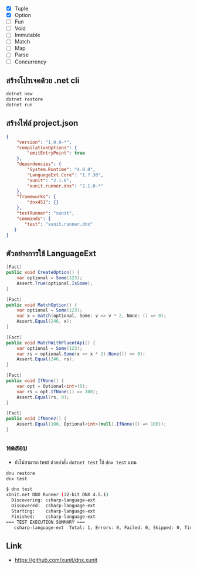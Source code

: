 - [x] Tuple
- [x] Option
- [ ] Fun
- [ ] Void
- [ ] Immutable
- [ ] Match
- [ ] Map
- [ ] Parse
- [ ] Concurrency

## สร้างโปรเจคด้วย .net cli

```bash
dotnet new
dotnet restore
dotnet run
```

## สร้างไฟล์ project.json

```json
{
    "version": "1.0.0-*",
    "compilationOptions": {
        "emitEntryPoint": true
    },
    "dependencies": {
        "System.Runtime": "4.0.0",
        "LanguageExt.Core": "1.7.38",
        "xunit": "2.1.0",
        "xunit.runner.dnx": "2.1.0-*"
    },
    "frameworks": {
        "dnx451": {}
    },
    "testRunner": "xunit",
    "commands": {
       "test": "xunit.runner.dnx"
   }
}
```

## ตัวอย่างการใช้ LanguageExt

```csharp
[Fact]
public void CreateOption() {
    var optional = Some(123);
    Assert.True(optional.IsSome);
}

[Fact]
public void MatchOption() {
    var optional = Some(123);
    var x = match(optional, Some: v => v * 2, None: () => 0);
    Assert.Equal(246, x);
}

[Fact]
public void MatchWithFluentApi() {
    var optional = Some(123);
    var rs = optional.Some(x => x * 2).None(() => 0);
    Assert.Equal(246, rs);
}

[Fact]
public void IfNone() {
    var opt = Optional<int>(0);
    var rs = opt.IfNone(() => 100);
    Assert.Equal(rs, 0);
}

[Fact]
public void IfNone2() {
    Assert.Equal(100, Optional<int>(null).IfNone(() => 100));
}
```

## ทดสอบ

- ยังไม่สามารถ test ด้วยคำสั่ง `dotnet test` ใช้ `dnx test` แทน

```bash
dnu restore
dnx test
```

```bash
$ dnx test
xUnit.net DNX Runner (32-bit DNX 4.5.1)
  Discovering: csharp-language-ext
  Discovered:  csharp-language-ext
  Starting:    csharp-language-ext
  Finished:    csharp-language-ext
=== TEST EXECUTION SUMMARY ===
   csharp-language-ext  Total: 1, Errors: 0, Failed: 0, Skipped: 0, Time: 0.134s
```

## Link

- https://github.com/xunit/dnx.xunit